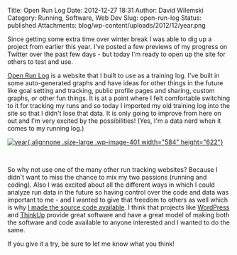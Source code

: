 Title: Open Run Log
Date: 2012-12-27 18:31
Author: David Wilemski
Category: Running, Software, Web Dev
Slug: open-run-log
Status: published
Attachments: blog/wp-content/uploads/2012/12/year.png

Since getting some extra time over winter break I was able to dig up a
project from earlier this year. I\'ve posted a few previews of my
progress on Twitter over the past few days - but today I\'m ready to
open up the site for others to test and use.

[Open Run Log](http://openrunlog.org) is a website that I built to use
as a training log. I\'ve built in some auto-generated graphs and have
ideas for other things in the future like goal setting and tracking,
public profile pages and sharing, custom graphs, or other fun things. It
is at a point where I felt comfortable switching to it for tracking my
runs and so today I imported my old training log into the site so that I
didn\'t lose that data. It is only going to improve from here on out and
I\'m very excited by the possibilities! (Yes, I\'m a data nerd when it
comes to my running log.)

[![year](http://davidwilemski.com/blog/wp-content/uploads/2012/12/year-960x1024.png){.alignnone
.size-large .wp-image-401 width="584"
height="622"}](http://openrunlog.org)

 

So why not use one of the many other run tracking websites? Because I
didn\'t want to miss the chance to mix my two passions (running and
coding). Also I was excited about all the different ways in which I
could analyze run data in the future so having control over the code and
data was important to me - and I wanted to give that freedom to others
as well which is why [I made the source code
available](https://github.com/davidwilemski/openrunlog). I think that
projects like [WordPress](http://wordpress.org) and
[ThinkUp](http://thinkupapp.com/) provide great software and have a
great model of making both the software and code available to anyone
interested and I wanted to do the same.

If you give it a try, be sure to let me know what you think!

 
